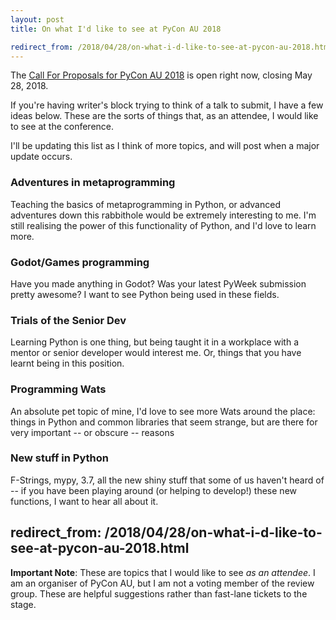 ```yaml
---
layout: post
title: On what I'd like to see at PyCon AU 2018

redirect_from: /2018/04/28/on-what-i-d-like-to-see-at-pycon-au-2018.html
---
```



The [Call For Proposals for PyCon AU 2018](https://2018.pycon-au.org/speak/) is open right now, closing May 28, 2018.

If you're having writer's block trying to think of a talk to submit, I have a few ideas below. These are the sorts of things that, as an attendee, I would like to see at the conference. 

I'll be updating this list as I think of more topics, and will post when a major update occurs. 


### Adventures in metaprogramming

Teaching the basics of metaprogramming in Python, or advanced adventures down this rabbithole would be extremely interesting to me. I'm still realising the power of this functionality of Python, and I'd love to learn more. 

### Godot/Games programming

Have you made anything in Godot? Was your latest PyWeek submission pretty awesome? I want to see Python being used in these fields. 

### Trials of the Senior Dev

Learning Python is one thing, but being taught it in a workplace with a mentor or senior developer would interest me. Or, things that you have learnt being in this position. 

### Programming Wats

An absolute pet topic of mine, I'd love to see more Wats around the place: things in Python and common libraries that seem strange, but are there for very important -- or obscure -- reasons


### New stuff in Python

F-Strings, mypy, 3.7, all the new shiny stuff that some of us haven't heard of -- if you have been playing around (or helping to develop!) these new functions, I want to hear all about it. 


redirect_from: /2018/04/28/on-what-i-d-like-to-see-at-pycon-au-2018.html
---


**Important Note**: These are topics that I would like to see *as an attendee*. I am an organiser of PyCon AU, but I am not a voting member of the review group. These are helpful suggestions rather than fast-lane tickets to the stage. 


